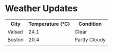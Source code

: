 # Weather Updates

<!-- WEATHER-UPDATE-START -->
<table><tr><th>City</th><th>Temperature (°C)</th><th>Condition</th></tr><tr><td>Valsad</td><td>24.1</td><td>Clear</td></tr><tr><td>Boston</td><td>20.4</td><td>Partly Cloudy</td></tr><tr><td></td><td></td><td></td></tr></table>
<!-- WEATHER-UPDATE-END -->
